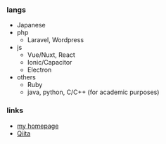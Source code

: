 ### langs

- Japanese
- php
  - Laravel, Wordpress
- js
  - Vue/Nuxt, React
  - Ionic/Capacitor
  - Electron
- others
  - Ruby
  - java, python, C/C++ (for academic purposes)

### links

- [my homepage](https://up-tri.me)
- [Qiita](https://qiita.com/up-tri)
